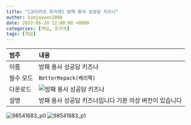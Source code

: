 ```yaml
---
title: "[코이카츠 프리셋] 방패 용사 성공담 키즈나"
author: kimjaywon2000
date: 2022-06-20 12:00:00 +0800
categories: [게임, 프리셋]
tags: [게임]
---
```


| 범주             | 내용            |
|:----------------|:---------------|
| 이름             | 방패 용사 성공담 키즈나  |
| 필수 모드         | `BetterRepack(베리팩)`       |
| 다운로드          | ![방패 용사 성공담 키즈나](https://user-images.githubusercontent.com/76558033/175767474-4820c5cc-4788-45be-8f8b-7248c5008607.png) |
| 설명             | 방패 용사 성공담 키즈나입니다 기본 의상 버전이 있습니다  |

![98541683_p0](https://user-images.githubusercontent.com/76558033/174869902-69ad3fc6-69c1-4fda-bc86-3307fce7c685.png)
![98541683_p1](https://user-images.githubusercontent.com/76558033/174869910-b76c1f33-6333-4e67-89e8-842984dfb59a.png)
